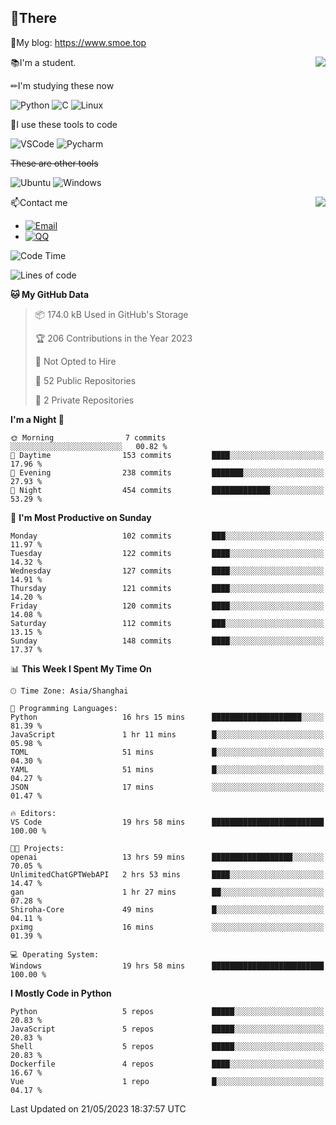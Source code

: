 
## 👏There

📰My blog: https://www.smoe.top

<img align="right" src="https://github-readme-stats.vercel.app/api/top-langs/?username=AkashiCoin"/>


📚I'm a student.

✏I'm studying these now

![Python](https://img.shields.io/badge/-Python-blue?style=flat-square&logo=Python&logoColor=fff)
![C](https://img.shields.io/badge/-C-585858?style=flat-square&logo=C&logoColor=fff)
![Linux](https://img.shields.io/badge/-Linux-black?style=flat-square&logo=Linux&logoColor=fff)

🔨I use these tools to code

![VSCode](https://img.shields.io/badge/-VSCode-blue?style=flat-square&logo=visualstudiocode&logoColor=fff)
![Pycharm](https://img.shields.io/badge/-Pycharm-green?style=flat-square&logo=pycharm&logoColor=fff)

 ~~These are other tools~~

![Ubuntu](https://img.shields.io/badge/-Ubuntu-orange?style=flat-square&logo=Ubuntu&logoColor=fff)
![Windows](https://img.shields.io/badge/-Windows-blue?style=flat-square&logo=Windows&logoColor=fff)

<img align="right" src="https://github-readme-stats.vercel.app/api?username=AkashiCoin" />


📫Contact me

* [![Email](https://img.shields.io/badge/Email-l1040186796@gmail.com-1?style=social&logoColor=fff)](mailto:l1040186796@gmail.com)
* [![QQ](https://img.shields.io/badge/QQ-1040186796-1?style=social&logoColor=fff)](tencent://AddContact/?fromId=45&fromSubId=1&subcmd=all&uin=1040186796&website=www.oicqzone.com)

<!--START_SECTION:waka-->
![Code Time](http://img.shields.io/badge/Code%20Time-766%20hrs%2024%20mins-blue)

![Lines of code](https://img.shields.io/badge/From%20Hello%20World%20I%27ve%20Written-242.1%20thousand%20lines%20of%20code-blue)

**🐱 My GitHub Data** 

> 📦 174.0 kB Used in GitHub's Storage 
 > 
> 🏆 206 Contributions in the Year 2023
 > 
> 🚫 Not Opted to Hire
 > 
> 📜 52 Public Repositories 
 > 
> 🔑 2 Private Repositories 
 > 
**I'm a Night 🦉** 

```text
🌞 Morning                7 commits           ░░░░░░░░░░░░░░░░░░░░░░░░░   00.82 % 
🌆 Daytime                153 commits         ████░░░░░░░░░░░░░░░░░░░░░   17.96 % 
🌃 Evening                238 commits         ███████░░░░░░░░░░░░░░░░░░   27.93 % 
🌙 Night                  454 commits         █████████████░░░░░░░░░░░░   53.29 % 
```
📅 **I'm Most Productive on Sunday** 

```text
Monday                   102 commits         ███░░░░░░░░░░░░░░░░░░░░░░   11.97 % 
Tuesday                  122 commits         ████░░░░░░░░░░░░░░░░░░░░░   14.32 % 
Wednesday                127 commits         ████░░░░░░░░░░░░░░░░░░░░░   14.91 % 
Thursday                 121 commits         ████░░░░░░░░░░░░░░░░░░░░░   14.20 % 
Friday                   120 commits         ████░░░░░░░░░░░░░░░░░░░░░   14.08 % 
Saturday                 112 commits         ███░░░░░░░░░░░░░░░░░░░░░░   13.15 % 
Sunday                   148 commits         ████░░░░░░░░░░░░░░░░░░░░░   17.37 % 
```


📊 **This Week I Spent My Time On** 

```text
🕑︎ Time Zone: Asia/Shanghai

💬 Programming Languages: 
Python                   16 hrs 15 mins      ████████████████████░░░░░   81.39 % 
JavaScript               1 hr 11 mins        █░░░░░░░░░░░░░░░░░░░░░░░░   05.98 % 
TOML                     51 mins             █░░░░░░░░░░░░░░░░░░░░░░░░   04.30 % 
YAML                     51 mins             █░░░░░░░░░░░░░░░░░░░░░░░░   04.27 % 
JSON                     17 mins             ░░░░░░░░░░░░░░░░░░░░░░░░░   01.47 % 

🔥 Editors: 
VS Code                  19 hrs 58 mins      █████████████████████████   100.00 % 

🐱‍💻 Projects: 
openai                   13 hrs 59 mins      ██████████████████░░░░░░░   70.05 % 
UnlimitedChatGPTWebAPI   2 hrs 53 mins       ████░░░░░░░░░░░░░░░░░░░░░   14.47 % 
gan                      1 hr 27 mins        ██░░░░░░░░░░░░░░░░░░░░░░░   07.28 % 
Shiroha-Core             49 mins             █░░░░░░░░░░░░░░░░░░░░░░░░   04.11 % 
pximg                    16 mins             ░░░░░░░░░░░░░░░░░░░░░░░░░   01.39 % 

💻 Operating System: 
Windows                  19 hrs 58 mins      █████████████████████████   100.00 % 
```

**I Mostly Code in Python** 

```text
Python                   5 repos             █████░░░░░░░░░░░░░░░░░░░░   20.83 % 
JavaScript               5 repos             █████░░░░░░░░░░░░░░░░░░░░   20.83 % 
Shell                    5 repos             █████░░░░░░░░░░░░░░░░░░░░   20.83 % 
Dockerfile               4 repos             ████░░░░░░░░░░░░░░░░░░░░░   16.67 % 
Vue                      1 repo              █░░░░░░░░░░░░░░░░░░░░░░░░   04.17 % 
```




 Last Updated on 21/05/2023 18:37:57 UTC
<!--END_SECTION:waka-->

